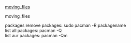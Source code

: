 [moving_files](moving_files)



moving_files


packages
 remove packages:
  sudo pacman -R packagename  
 list all packages:
   pacman -Q    
 list aur packages:
   pacman -Qm    

